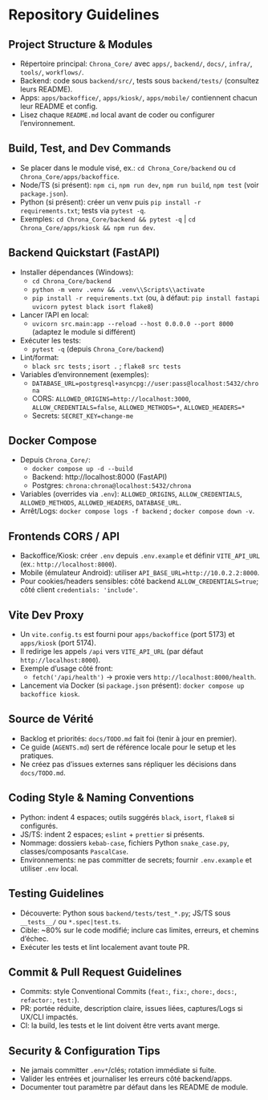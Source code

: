 # Repository Guidelines

## Project Structure & Modules
- Répertoire principal: `Chrona_Core/` avec `apps/`, `backend/`, `docs/`, `infra/`, `tools/`, `workflows/`.
- Backend: code sous `backend/src/`, tests sous `backend/tests/` (consultez leurs README).
- Apps: `apps/backoffice/`, `apps/kiosk/`, `apps/mobile/` contiennent chacun leur README et config.
- Lisez chaque `README.md` local avant de coder ou configurer l’environnement.

## Build, Test, and Dev Commands
- Se placer dans le module visé, ex.: `cd Chrona_Core/backend` ou `cd Chrona_Core/apps/backoffice`.
- Node/TS (si présent): `npm ci`, `npm run dev`, `npm run build`, `npm test` (voir `package.json`).
- Python (si présent): créer un venv puis `pip install -r requirements.txt`; tests via `pytest -q`.
- Exemples: `cd Chrona_Core/backend && pytest -q` | `cd Chrona_Core/apps/kiosk && npm run dev`.

## Backend Quickstart (FastAPI)
- Installer dépendances (Windows):
  - `cd Chrona_Core/backend`
  - `python -m venv .venv && .venv\\Scripts\\activate`
  - `pip install -r requirements.txt` (ou, à défaut: `pip install fastapi uvicorn pytest black isort flake8`)
- Lancer l’API en local:
  - `uvicorn src.main:app --reload --host 0.0.0.0 --port 8000` (adaptez le module si différent)
- Exécuter les tests:
  - `pytest -q` (depuis `Chrona_Core/backend`)
- Lint/format:
  - `black src tests` ; `isort .` ; `flake8 src tests`
- Variables d’environnement (exemples):
  - `DATABASE_URL=postgresql+asyncpg://user:pass@localhost:5432/chrona`
  - CORS: `ALLOWED_ORIGINS=http://localhost:3000`, `ALLOW_CREDENTIALS=false`, `ALLOWED_METHODS=*`, `ALLOWED_HEADERS=*`
  - Secrets: `SECRET_KEY=change-me`

## Docker Compose
- Depuis `Chrona_Core/`:
  - `docker compose up -d --build`
  - Backend: http://localhost:8000 (FastAPI)
  - Postgres: `chrona:chrona@localhost:5432/chrona`
- Variables (overrides via `.env`): `ALLOWED_ORIGINS`, `ALLOW_CREDENTIALS`, `ALLOWED_METHODS`, `ALLOWED_HEADERS`, `DATABASE_URL`.
- Arrêt/Logs: `docker compose logs -f backend` ; `docker compose down -v`.

## Frontends CORS / API
- Backoffice/Kiosk: créer `.env` depuis `.env.example` et définir `VITE_API_URL` (ex.: `http://localhost:8000`).
- Mobile (émulateur Android): utiliser `API_BASE_URL=http://10.0.2.2:8000`.
- Pour cookies/headers sensibles: côté backend `ALLOW_CREDENTIALS=true`; côté client `credentials: 'include'`.

## Vite Dev Proxy
- Un `vite.config.ts` est fourni pour `apps/backoffice` (port 5173) et `apps/kiosk` (port 5174).
- Il redirige les appels `/api` vers `VITE_API_URL` (par défaut `http://localhost:8000`).
- Exemple d’usage côté front:
  - `fetch('/api/health')` → proxie vers `http://localhost:8000/health`.
- Lancement via Docker (si `package.json` présent): `docker compose up backoffice kiosk`.

## Source de Vérité
- Backlog et priorités: `docs/TODO.md` fait foi (tenir à jour en premier).
- Ce guide (`AGENTS.md`) sert de référence locale pour le setup et les pratiques.
- Ne créez pas d’issues externes sans répliquer les décisions dans `docs/TODO.md`.

## Coding Style & Naming Conventions
- Python: indent 4 espaces; outils suggérés `black`, `isort`, `flake8` si configurés.
- JS/TS: indent 2 espaces; `eslint` + `prettier` si présents.
- Nommage: dossiers `kebab-case`, fichiers Python `snake_case.py`, classes/composants `PascalCase`.
- Environnements: ne pas committer de secrets; fournir `.env.example` et utiliser `.env` local.

## Testing Guidelines
- Découverte: Python sous `backend/tests/test_*.py`; JS/TS sous `__tests__/` ou `*.spec|test.ts`.
- Cible: ~80% sur le code modifié; inclure cas limites, erreurs, et chemins d’échec.
- Exécuter les tests et lint localement avant toute PR.

## Commit & Pull Request Guidelines
- Commits: style Conventional Commits (`feat:`, `fix:`, `chore:`, `docs:`, `refactor:`, `test:`).
- PR: portée réduite, description claire, issues liées, captures/Logs si UX/CLI impactés.
- CI: la build, les tests et le lint doivent être verts avant merge.

## Security & Configuration Tips
- Ne jamais committer `.env*`/clés; rotation immédiate si fuite.
- Valider les entrées et journaliser les erreurs côté backend/apps.
- Documenter tout paramètre par défaut dans les README de module.
